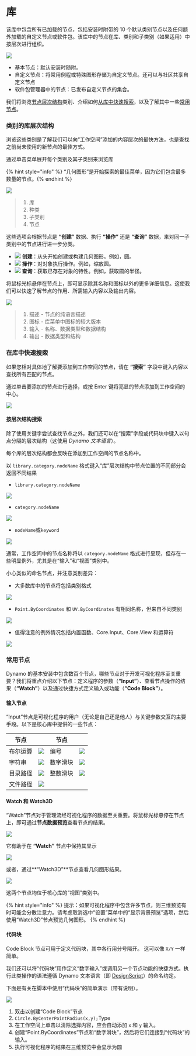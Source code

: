 # 库

该库中包含所有已加载的节点，包括安装时附带的 10 个默认类别节点以及任何额外加载的自定义节点或软件包。该库中的节点在库、类别和子类别（如果适用）中按层次进行组织。

![](<images/3-2/library - library UI.jpg>)

* 基本节点：默认安装时随附。
* 自定义节点：将常用例程或特殊图形存储为自定义节点。还可以与社区共享自定义节点
* 软件包管理器中的节点：已发布自定义节点的集合。

我们将浏览[节点层次结构](3-3\_dynamo\_libraries.md#library-hierarchy-for-categories)类别、介绍如何[从库中快速搜索](3-3\_dynamo\_libraries.md#quick-search-in-library)，以及了解其中一些[常用节点](3-3\_dynamo\_libraries.md#frequently-used-nodes)。

### 类别的库层次结构

浏览这些类别是了解我们可以向“工作空间”添加的内容层次的最快方法，也是查找之前尚未使用的新节点的最佳方式。

通过单击菜单展开每个类别及其子类别来浏览库

{% hint style="info" %}
“几何图形”是开始探索的最佳菜单，因为它们包含最多数量的节点。{% endhint %}

![](<images/3-2/library  - modified and resize library categories.jpg>)

> 1. 库
> 2. 种类
> 3. 子类别
> 4. 节点

这些选项会根据节点是 **“创建”** 数据、执行 **“操作”** 还是 **“查询”** 数据，来对同一子类别中的节点进行进一步分类。

* ![](<images/3-2/user interface - create.jpg>) **创建**：从头开始创建或构建几何图形。例如，圆。
* ![](<images/3-2/user interface - action.jpg>) **操作**：对对象执行操作。例如，缩放圆。
* ![](<images/3-2/user interface - query.jpg>) **查询**：获取已存在对象的特性。例如，获取圆的半径。

将鼠标光标悬停在节点上，即可显示除其名称和图标以外的更多详细信息。这使我们可以快速了解节点的作用、所需输入内容以及输出内容。

![](<images/3-2/user interface - node description.jpg>)

> 1. 描述 - 节点的纯语言描述
> 2. 图标 - 库菜单中图标的较大版本
> 3. 输入 - 名称、数据类型和数据结构
> 4. 输出 - 数据类型和结构

### 在库中快速搜索

如果您相对具体地了解要添加到工作空间的节点，请在 **“搜索”** 字段中键入内容以查找所有匹配的节点。

通过单击要添加的节点进行选择，或按 Enter 键将亮显的节点添加到工作空间的中心。

![](<images/3-2/user interface - search.jpg>)

#### 按层次结构搜索

除了使用关键字尝试查找节点之外，我们还可以在“搜索”字段或代码块中键入以句点分隔的层次结构（这使用 _Dynamo 文本语言_）。

每个库的层次结构都会反映在添加到工作空间的节点名称中。

以 `library.category.nodeName` 格式键入“库”层次结构中节点位置的不同部分会返回不同结果

* `library.category.nodeName`

![](<images/3-2/library - search by hierarchy geometry point by coordinates (1).jpg>)

* `category.nodeName`

![](<images/3-2/library - search by hierarchy 2 point by coordinates.jpg>)

* `nodeName`或`keyword`

![](<images/3-2/library - search by hierarchy 3 by coordinates.jpg>)

通常，工作空间中的节点名称将以 `category.nodeName` 格式进行呈现，但存在一些明显例外，尤其是在“输入”和“视图”类别中。

小心类似的命名节点，并注意类别差异：

* 大多数库中的节点将包括类别格式

![](<images/3-2/library - node category differences 1.jpg>)

* `Point.ByCoordinates` 和 `UV.ByCoordinates` 有相同名称，但来自不同类别

![](<images/3-2/library - node category differences 2.jpg>)

* 值得注意的例外情况包括内置函数、Core.Input、Core.View 和运算符

![](<images/3-2/library - node category differences 3.jpg>)

### 常用节点

Dynamo 的基本安装中包含数百个节点，哪些节点对于开发可视化程序至关重要？我们将重点介绍以下节点：定义程序的参数（**“Input”**）、查看节点操作的结果（**“Watch”**）以及通过快捷方式定义输入或功能（**“Code Block”**）。

#### 输入节点

“Input”节点是可视化程序的用户（无论是自己还是他人）与关键参数交互的主要手段。以下是核心库中提供的一些节点：

| 节点 |                                                | 节点 |                                                |
| -------------- | ---------------------------------------------- | -------------- | ---------------------------------------------- |
| 布尔运算 | ![](<images/3-2/library - boolean.jpg>) | 编号 | ![](<images/3-2/library - number.jpg>) |
| 字符串 | ![](<images/3-2/library - string.jpg>) | 数字滑块 | ![](<images/3-2/library - number slider.jpg>) |
| 目录路径 | ![](<images/3-2/library - directory path.jpg>) | 整数滑块 | ![](<images/3-2/library - integer slider.jpg>) |
| 文件路径 | ![](<images/3-2/library - file path.jpg>) |                |                                                |

#### Watch 和 Watch3D

“Watch”节点对于管理流经可视化程序的数据至关重要。将鼠标光标悬停在节点上，即可通过**节点数据预览**查看节点的结果。

![](<images/3-2/library - node preview.jpg>)

它有助于在 **“Watch”** 节点中保持其显示

![](<images/3-2/library - watch node.jpg>)

或者，通过**“Watch3D”**节点查看几何图形结果。

![](<images/3-2/library - watch3d node.gif>)

这两个节点均位于核心库的“视图”类别中。

{% hint style="info" %}
提示：如果可视化程序中包含许多节点，则三维预览有时可能会分散注意力。请考虑取消选中“设置”菜单中的“显示背景预览”选项，然后使用“Watch3D”节点预览几何图形。
{% endhint %}

#### 代码块

Code Block 节点可用于定义代码块，其中各行用分号隔开。 这可以像 `X/Y` 一样简单。

我们还可以将“代码块”用作定义“数字输入”或调用另一个节点功能的快捷方式。执行此类操作的语法遵循 Dynamo 文本语言（即 [DesignScript](../coding-in-dynamo/7\_code-blocks-and-design-script/7-2\_design-script-syntax.md)）的命名约定。

下面是有关在脚本中使用“代码块”的简单演示（带有说明）。

![](<images/3-2/library - code block demo.gif>)

1. 双击以创建“Code Block”节点
2. `Circle.ByCenterPointRadius(x,y);`Type
3. 在工作空间上单击以清除选择内容，应会自动添加 `x` 和 `y` 输入。
4. 创建“Point.ByCoordinates”节点和“数字滑块”，然后将它们连接到“代码块”的输入。
5. 执行可视化程序的结果在三维预览中会显示为圆
